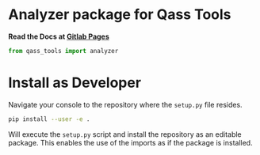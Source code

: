 <!--
Copyright (c) 2022 QASS GmbH.
Website: https://qass.net
Contact: QASS GmbH <info@qass.net>

This file is part of Qass tools 

This program is free software: you can redistribute it and/or modify
it under the terms of the GNU Lesser General Public License as published by
the Free Software Foundation, version 3 of the License.

This program is distributed in the hope that it will be useful,
but WITHOUT ANY WARRANTY; without even the implied warranty of
MERCHANTABILITY or FITNESS FOR A PARTICULAR PURPOSE.  See the
GNU Lesser General Public License for more details.

You should have received a copy of the GNU Lesser General Public License
along with this program. If not, see <http://www.gnu.org/licenses/>.
-->
# Analyzer package for Qass Tools

**Read the Docs at [Gitlab Pages](http://developers.gitlab_pages.qass.net/qass_tools/qass_tools_analyzer/index.html)**

```py
from qass_tools import analyzer
```

# Install as Developer
Navigate your console to the repository where the `setup.py` file resides.
```sh
pip install --user -e .
```
Will execute the `setup.py` script and install the repository as an editable package. This enables the use of the imports as if the package is installed.
